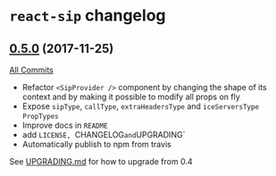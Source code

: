 `react-sip` changelog
===

[0.5.0](https://github.com/callthemonline/react-sip/tree/v0.5.0) (2017-11-25)
---

[All Commits](https://github.com/callthemonline/react-sip/compare/0.4.0...0.5.0)

*   Refactor `<SipProvider />` component by changing the shape of its context and by making it possible to modify all props on fly
*   Expose `sipType`, `callType`, `extraHeadersType` and `iceServersType` `PropTypes`
*   Improve docs in `README`
*   add `LICENSE, `CHANGELOG` and `UPGRADING`
*   Automatically publish to npm  from travis

See [UPGRADING.md](./UPGRADING.md#04--05) for how to upgrade from 0.4
